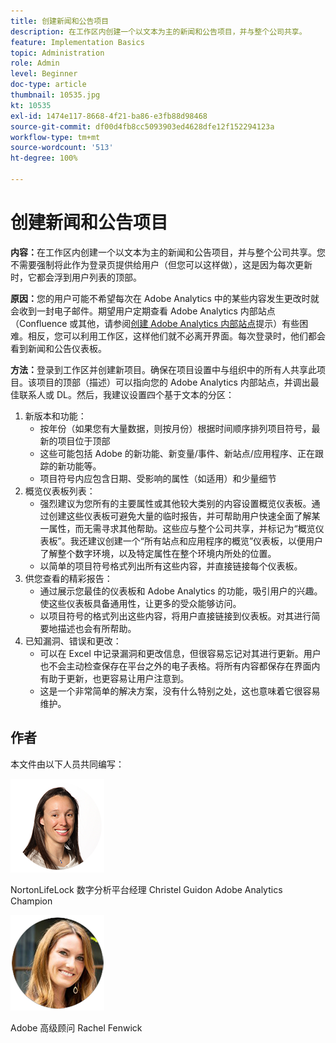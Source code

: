 ```yaml
---
title: 创建新闻和公告项目
description: 在工作区内创建一个以文本为主的新闻和公告项目，并与整个公司共享。
feature: Implementation Basics
topic: Administration
role: Admin
level: Beginner
doc-type: article
thumbnail: 10535.jpg
kt: 10535
exl-id: 1474e117-8668-4f21-ba86-e3fb88d98468
source-git-commit: df00d4fb8cc5093903ed4628dfe12f152294123a
workflow-type: tm+mt
source-wordcount: '513'
ht-degree: 100%

---
```


# 创建新闻和公告项目

**内容：**&#x200B;在工作区内创建一个以文本为主的新闻和公告项目，并与整个公司共享。您不需要强制将此作为登录页提供给用户（但您可以这样做），这是因为每次更新时，它都会浮到用户列表的顶部。

**原因：**&#x200B;您的用户可能不希望每次在 Adobe Analytics 中的某些内容发生更改时就会收到一封电子邮件。期望用户定期查看 Adobe Analytics 内部站点（Confluence 或其他，请参阅[创建 Adobe Analytics 内部站点](create-an-internal-adobe-analytics-site.md)提示）有些困难。相反，您可以利用工作区，这样他们就不必离开界面。每次登录时，他们都会看到新闻和公告仪表板。

**方法：**&#x200B;登录到工作区并创建新项目。确保在项目设置中与组织中的所有人共享此项目。该项目的顶部（描述）可以指向您的 Adobe Analytics 内部站点，并调出最佳联系人或 DL。然后，我建议设置四个基于文本的分区：
1. 新版本和功能：
   * 按年份（如果您有大量数据，则按月份）根据时间顺序排列项目符号，最新的项目位于顶部
   * 这些可能包括 Adobe 的新功能、新变量/事件、新站点/应用程序、正在跟踪的新功能等。
   * 项目符号内应包含日期、受影响的属性（如适用）和少量细节
1. 概览仪表板列表：
   * 强烈建议为您所有的主要属性或其他较大类别的内容设置概览仪表板。通过创建这些仪表板可避免大量的临时报告，并可帮助用户快速全面了解某一属性，而无需寻求其他帮助。这些应与整个公司共享，并标记为“概览仪表板”。我还建议创建一个“所有站点和应用程序的概览”仪表板，以便用户了解整个数字环境，以及特定属性在整个环境内所处的位置。
   * 以简单的项目符号格式列出所有这些内容，并直接链接每个仪表板。
1. 供您查看的精彩报告：
   * 通过展示您最佳的仪表板和 Adobe Analytics 的功能，吸引用户的兴趣。使这些仪表板具备通用性，让更多的受众能够访问。
   * 以项目符号的格式列出这些内容，将用户直接链接到仪表板。对其进行简要地描述也会有所帮助。
1. 已知漏洞、错误和更改：
   * 可以在 Excel 中记录漏洞和更改信息，但很容易忘记对其进行更新。用户也不会主动检查保存在平台之外的电子表格。将所有内容都保存在界面内有助于更新，也更容易让用户注意到。
   * 这是一个非常简单的解决方案，没有什么特别之处，这也意味着它很容易维护。

## 作者

本文件由以下人员共同编写：

![Christel Guidon](assets/Christel-Headshot-150.png)

NortonLifeLock 数字分析平台经理 Christel Guidon
Adobe Analytics Champion

![Rachel Fenwick](assets/Rachel-Fenwick-150.png)

Adobe 高级顾问 Rachel Fenwick
